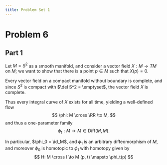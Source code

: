 ```yaml
---
title: Problem Set 1
---
```


# Problem 6

## Part 1

Let $M = S^2$ as a smooth manifold, and consider a vector field $X: M \to TM$ on $M$; we want to show that there is a point $p\in M$ such that $X(p) = 0$.

Every vector field on a compact manifold without boundary is complete, and since $S^2$ is compact with $\del S^2 = \emptyset$, the vector field $X$ is complete.

Thus every integral curve of $X$ exists for all time, yielding a well-defined flow 
$$
\phi: M \cross \RR \to M,
$$ 
and thus a one-parameter family 
$$
\phi_t: M \to M \in \mathrm{Diff}(M, M).
$$ 

In particular, $\phi_0 = \id_M$, and $\phi_1$ is an arbitrary diffeomorphism of $M$, and moreover $\phi_0$ is homotopic to $\phi_1$ with homotopy given by 
$$
H: M \cross I \to M
(p, t) \mapsto \phi_t(p)
$$
